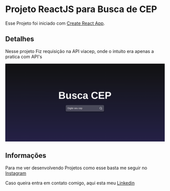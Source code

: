 # Projeto ReactJS para Busca de CEP

Esse Projeto foi iniciado com [Create React App](https://github.com/facebook/create-react-app).

## Detalhes

Nesse projeto Fiz requisição na API viacep, onde o intuito era apenas a pratica com API's

![Logo do BuscaCep](public/BuscaCep.png)

## Informações

Para me ver desenvolvendo Projetos como esse basta me seguir no [Instagram](https://instagram.com/kaio_dev)

Caso queira entra em contato comigo, aqui esta meu [Linkedin](https://www.linkedin.com/in/kaio-rodrigo-8392a421a/)

